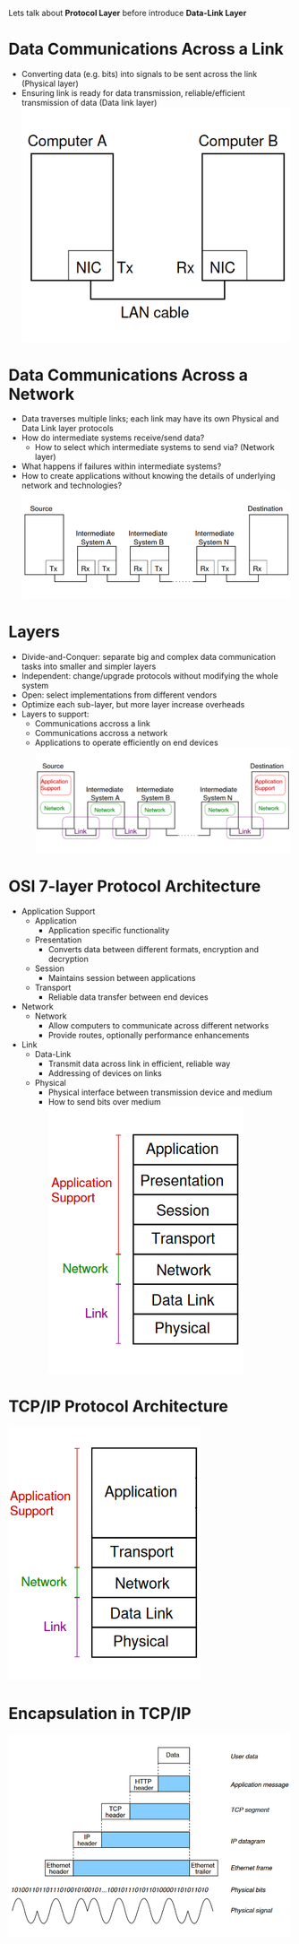 Lets talk about __Protocol Layer__ before introduce __Data-Link Layer__

# Data Communications Across a Link
- Converting data (e.g. bits) into signals to be sent across the link (Physical layer)
- Ensuring link is ready for data transmission, reliable/efficient transmission of data (Data link layer) <br>
![](fig/accros-link.png)

# Data Communications Across a Network
- Data traverses multiple links; each link may have its own Physical and Data Link layer protocols
- How do intermediate systems receive/send data?  
  - How to select which intermediate systems to send via? (Network layer)
- What happens if failures within intermediate systems?
- How to create applications without knowing the details of underlying network and technologies? <br>
![](fig/accross-network.png)

# Layers
- Divide-and-Conquer: separate big and complex data communication tasks into smaller and simpler layers
- Independent: change/upgrade protocols without modifying the whole system
- Open: select implementations from different vendors
- Optimize each sub-layer, but more layer increase overheads
- Layers to support:
  - Communications accross a link
  - Communications accross a network
  - Applications to operate efficiently on end devices <br>
![](fig/layers.png)

# OSI 7-layer Protocol Architecture
- Application Support
  - Application
    - Application specific functionality
  - Presentation
    - Converts data between different formats, encryption and decryption
  - Session
    - Maintains session between applications
  - Transport
    - Reliable data transfer between end devices
- Network
  - Network
    - Allow computers to communicate across different networks 
    - Provide routes, optionally performance enhancements
- Link
  - Data-Link
    - Transmit data across link in efficient, reliable way
    - Addressing of devices on links
  - Physical
    - Physical interface between transmission device and medium
    - How to send bits over medium <br>
![](fig/OSI-7.png)

# TCP/IP Protocol Architecture
![](fig/TCPIP5.png)

# Encapsulation in TCP/IP
![](fig/encapsulation.png)
